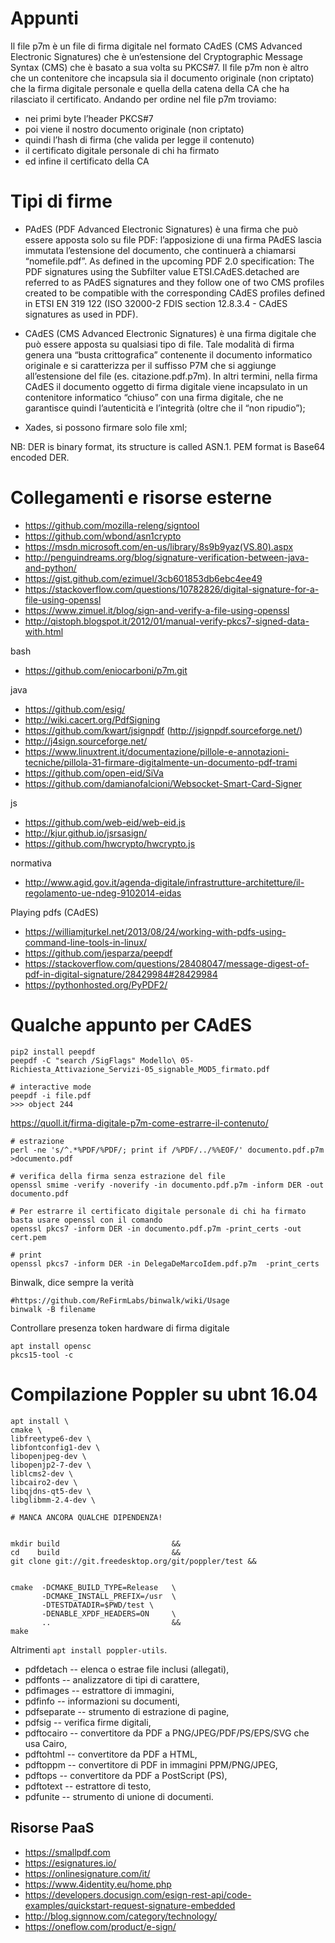 # Appunti
Il file p7m è un file di firma digitale nel formato CAdES (CMS Advanced Electronic Signatures) che è un’estensione del Cryptographic Message Syntax (CMS) che è basato a sua volta su PKCS#7. Il file p7m non è altro che un contenitore che incapsula sia il documento originale (non criptato) che la firma digitale personale e quella della catena della CA che ha rilasciato il certificato. Andando per ordine nel file p7m troviamo:
- nei primi byte  l’header PKCS#7
- poi viene il nostro documento originale (non criptato)
- quindi l’hash di firma (che valida per legge il contenuto)
- il certificato digitale personale di chi ha firmato
- ed infine il certificato della CA

# Tipi di firme
- PAdES (PDF Advanced Electronic Signatures)  è una firma che può essere apposta solo su file  PDF: l’apposizione di una firma PAdES lascia immutata l’estensione del documento, che continuerà a chiamarsi “nomefile.pdf”. As defined in the upcoming PDF 2.0 specification: The PDF signatures using the Subfilter value ETSI.CAdES.detached are referred to as PAdES signatures and they follow one of two CMS profiles created to be compatible with the corresponding CAdES profiles defined in ETSI EN 319 122 (ISO 32000-2 FDIS section 12.8.3.4 - CAdES signatures as used in PDF).

- CAdES (CMS Advanced Electronic Signatures) è una firma digitale che può essere apposta su qualsiasi tipo di file. Tale modalità di firma genera una “busta crittografica” contenente il documento informatico originale e si caratterizza per il suffisso P7M che si aggiunge all’estensione del file (es. citazione.pdf.p7m). In altri termini, nella firma CAdES il documento oggetto di firma digitale viene incapsulato in un contenitore informatico “chiuso” con una firma digitale, che ne garantisce quindi l’autenticità e l’integrità (oltre che il “non ripudio”);

- Xades, si possono firmare solo file xml;

NB: DER is binary format, its structure is called ASN.1. PEM format is Base64 encoded DER.

# Collegamenti e risorse esterne
- https://github.com/mozilla-releng/signtool
- https://github.com/wbond/asn1crypto
- https://msdn.microsoft.com/en-us/library/8s9b9yaz(VS.80).aspx
- http://penguindreams.org/blog/signature-verification-between-java-and-python/
- https://gist.github.com/ezimuel/3cb601853db6ebc4ee49
- https://stackoverflow.com/questions/10782826/digital-signature-for-a-file-using-openssl
- https://www.zimuel.it/blog/sign-and-verify-a-file-using-openssl
- http://qistoph.blogspot.it/2012/01/manual-verify-pkcs7-signed-data-with.html

bash
- https://github.com/eniocarboni/p7m.git

java
- https://github.com/esig/
- http://wiki.cacert.org/PdfSigning
- https://github.com/kwart/jsignpdf (http://jsignpdf.sourceforge.net/)
- http://j4sign.sourceforge.net/
- https://www.linuxtrent.it/documentazione/pillole-e-annotazioni-tecniche/pillola-31-firmare-digitalmente-un-documento-pdf-trami
- https://github.com/open-eid/SiVa
- https://github.com/damianofalcioni/Websocket-Smart-Card-Signer

js
- https://github.com/web-eid/web-eid.js
- http://kjur.github.io/jsrsasign/
- https://github.com/hwcrypto/hwcrypto.js

normativa
- http://www.agid.gov.it/agenda-digitale/infrastrutture-architetture/il-regolamento-ue-ndeg-9102014-eidas

Playing pdfs (CAdES)
- https://williamjturkel.net/2013/08/24/working-with-pdfs-using-command-line-tools-in-linux/
- https://github.com/jesparza/peepdf
- https://stackoverflow.com/questions/28408047/message-digest-of-pdf-in-digital-signature/28429984#28429984
- https://pythonhosted.org/PyPDF2/

# Qualche appunto per CAdES
````
pip2 install peepdf
peepdf -C "search /SigFlags" Modello\ 05-Richiesta_Attivazione_Servizi-05_signable_MOD5_firmato.pdf

# interactive mode 
peepdf -i file.pdf
>>> object 244
````

https://quoll.it/firma-digitale-p7m-come-estrarre-il-contenuto/
````
# estrazione
perl -ne 's/^.*%PDF/%PDF/; print if /%PDF/../%%EOF/' documento.pdf.p7m >documento.pdf

# verifica della firma senza estrazione del file
openssl smime -verify -noverify -in documento.pdf.p7m -inform DER -out documento.pdf

# Per estrarre il certificato digitale personale di chi ha firmato basta usare openssl con il comando
openssl pkcs7 -inform DER -in documento.pdf.p7m -print_certs -out cert.pem

# print
openssl pkcs7 -inform DER -in DelegaDeMarcoIdem.pdf.p7m  -print_certs
````

Binwalk, dice sempre la verità
````
#https://github.com/ReFirmLabs/binwalk/wiki/Usage
binwalk -B filename
````

Controllare presenza token hardware di firma digitale
````
apt install opensc
pkcs15-tool -c
````

# Compilazione Poppler su ubnt 16.04
````
apt install \
cmake \
libfreetype6-dev \
libfontconfig1-dev \
libopenjpeg-dev \
libopenjp2-7-dev \
liblcms2-dev \
libcairo2-dev \
libqjdns-qt5-dev \
libglibmm-2.4-dev \

# MANCA ANCORA QUALCHE DIPENDENZA!


mkdir build                         &&
cd    build                         &&
git clone git://git.freedesktop.org/git/poppler/test &&


cmake  -DCMAKE_BUILD_TYPE=Release   \
       -DCMAKE_INSTALL_PREFIX=/usr  \
       -DTESTDATADIR=$PWD/test \
       -DENABLE_XPDF_HEADERS=ON     \
       ..                           &&
make
`````

Altrimenti `apt install poppler-utils`.

 * pdfdetach -- elenca o estrae file inclusi (allegati),
 * pdffonts -- analizzatore di tipi di carattere,
 * pdfimages -- estrattore di immagini,
 * pdfinfo -- informazioni su documenti,
 * pdfseparate -- strumento di estrazione di pagine,
 * pdfsig -- verifica firme digitali,
 * pdftocairo -- convertitore da PDF a PNG/JPEG/PDF/PS/EPS/SVG che usa
   Cairo,
 * pdftohtml -- convertitore da PDF a HTML,
 * pdftoppm -- convertitore di PDF in immagini PPM/PNG/JPEG,
 * pdftops -- convertitore da PDF a PostScript (PS),
 * pdftotext -- estrattore di testo,
 * pdfunite -- strumento di unione di documenti.


Risorse PaaS
------------

- https://smallpdf.com
- https://esignatures.io/
- https://onlinesignature.com/it/
- https://www.4identity.eu/home.php
- https://developers.docusign.com/esign-rest-api/code-examples/quickstart-request-signature-embedded
- http://blog.signnow.com/category/technology/
- https://oneflow.com/product/e-sign/
